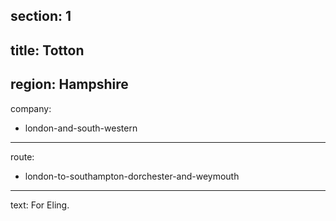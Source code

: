 ﻿section: 1
----
title: Totton
----
region: Hampshire
----
company:
- london-and-south-western
----
route:
- london-to-southampton-dorchester-and-weymouth
----
text: For Eling.
